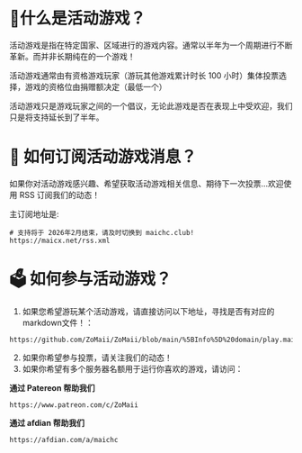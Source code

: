 # 🎉什么是活动游戏？
活动游戏是指在特定国家、区域进行的游戏内容。通常以半年为一个周期进行不断革新。而并非长期纯在的一个游戏！

活动游戏通常由有资格游戏玩家（游玩其他游戏累计时长 100 小时）集体投票选择，游戏的资格位由捐赠额决定（最低一个）

活动游戏只是游戏玩家之间的一个倡议，无论此游戏是否在表现上中受欢迎，我们只是将支持延长到了半年。

# 📰 如何订阅活动游戏消息？
如果你对活动游戏感兴趣、希望获取活动游戏相关信息、期待下一次投票...欢迎使用 RSS 订阅我们的动态！

主订阅地址是:
```
# 支持将于 2026年2月结束，请及时切换到 maichc.club!
https://maicx.net/rss.xml
```

# 🗳️ 如何参与活动游戏？
1. 如果您希望游玩某个活动游戏，请直接访问以下地址，寻找是否有对应的markdown文件！：
```
https://github.com/ZoMaii/ZoMaii/blob/main/%5BInfo%5D%20domain/play.maichc.club/actionGame.md
```

2. 如果你希望参与投票，请关注我们的动态！
3. 如果你希望有多个服务器名额用于运行你喜欢的游戏，请访问：

**通过 Patereon 帮助我们**
```
https://www.patreon.com/c/ZoMaii
```
**通过 afdian 帮助我们**
```
https://afdian.com/a/maichc
```